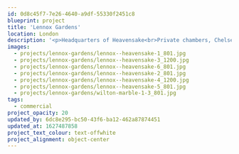 ```yaml
---
id: 0d8c45f7-7e26-4640-a9df-55330f2451c8
blueprint: project
title: 'Lennox Gardens'
location: London
description: '<p>Headquarters of Heavensake<br>Private chambers, Chelsea, London<br>including reception, office and entertainment space<br>Photography: <a target="_blank" href="http://www.genevievelutkinstudio.com/">genevieve lutkin</a></p>'
images:
  - projects/lennox-gardens/lennox--heavensake-1_801.jpg
  - projects/lennox-gardens/lennox--heavensake-3_1200.jpg
  - projects/lennox-gardens/lennox--heavensake-6_801.jpg
  - projects/lennox-gardens/lennox--heavensake-2_801.jpg
  - projects/lennox-gardens/lennox--heavensake-4_1200.jpg
  - projects/lennox-gardens/lennox--heavensake-5_801.jpg
  - projects/lennox-gardens/wilton-marble-1-3_801.jpg
tags:
  - commercial
project_opacity: 20
updated_by: 6dc8e295-bc50-43f6-ba12-462a87874451
updated_at: 1627487858
project_text_colour: text-offwhite
project_alignment: object-center
---
```

